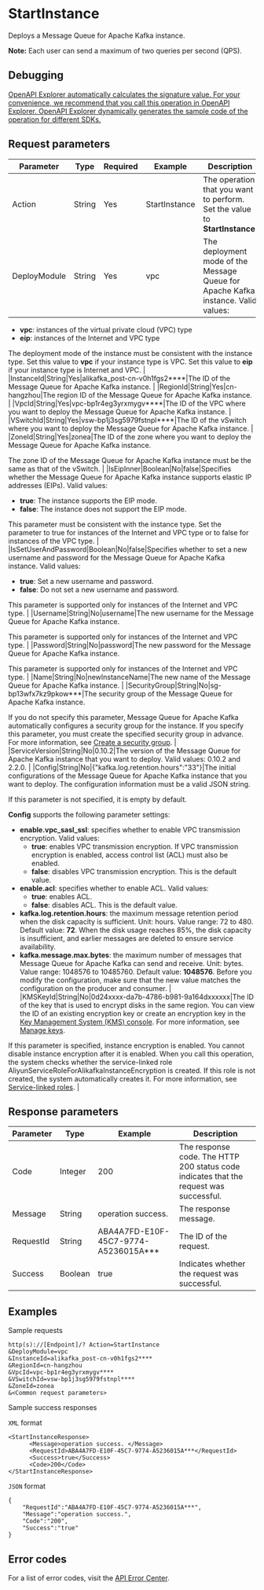 # StartInstance

Deploys a Message Queue for Apache Kafka instance.

**Note:** Each user can send a maximum of two queries per second \(QPS\).

## Debugging

[OpenAPI Explorer automatically calculates the signature value. For your convenience, we recommend that you call this operation in OpenAPI Explorer. OpenAPI Explorer dynamically generates the sample code of the operation for different SDKs.](https://api.aliyun.com/#product=alikafka&api=StartInstance&type=RPC&version=2019-09-16)

## Request parameters

|Parameter|Type|Required|Example|Description|
|---------|----|--------|-------|-----------|
|Action|String|Yes|StartInstance|The operation that you want to perform. Set the value to **StartInstance**. |
|DeployModule|String|Yes|vpc|The deployment mode of the Message Queue for Apache Kafka instance. Valid values:

-   **vpc**: instances of the virtual private cloud \(VPC\) type
-   **eip**: instances of the Internet and VPC type

The deployment mode of the instance must be consistent with the instance type. Set this value to **vpc** if your instance type is VPC. Set this value to **eip** if your instance type is Internet and VPC. |
|InstanceId|String|Yes|alikafka\_post-cn-v0h1fgs2\*\*\*\*|The ID of the Message Queue for Apache Kafka instance. |
|RegionId|String|Yes|cn-hangzhou|The region ID of the Message Queue for Apache Kafka instance. |
|VpcId|String|Yes|vpc-bp1r4eg3yrxmygv\*\*\*\*|The ID of the VPC where you want to deploy the Message Queue for Apache Kafka instance. |
|VSwitchId|String|Yes|vsw-bp1j3sg5979fstnpl\*\*\*\*|The ID of the vSwitch where you want to deploy the Message Queue for Apache Kafka instance. |
|ZoneId|String|Yes|zonea|The ID of the zone where you want to deploy the Message Queue for Apache Kafka instance.

The zone ID of the Message Queue for Apache Kafka instance must be the same as that of the vSwitch. |
|IsEipInner|Boolean|No|false|Specifies whether the Message Queue for Apache Kafka instance supports elastic IP addresses \(EIPs\). Valid values:

-   **true**: The instance supports the EIP mode.
-   **false**: The instance does not support the EIP mode.

This parameter must be consistent with the instance type. Set the parameter to true for instances of the Internet and VPC type or to false for instances of the VPC type. |
|IsSetUserAndPassword|Boolean|No|false|Specifies whether to set a new username and password for the Message Queue for Apache Kafka instance. Valid values:

-   **true**: Set a new username and password.
-   **false**: Do not set a new username and password.

This parameter is supported only for instances of the Internet and VPC type. |
|Username|String|No|username|The new username for the Message Queue for Apache Kafka instance.

This parameter is supported only for instances of the Internet and VPC type. |
|Password|String|No|password|The new password for the Message Queue for Apache Kafka instance.

This parameter is supported only for instances of the Internet and VPC type. |
|Name|String|No|newInstanceName|The new name of the Message Queue for Apache Kafka instance. |
|SecurityGroup|String|No|sg-bp13wfx7kz9pkow\*\*\*|The security group of the Message Queue for Apache Kafka instance.

If you do not specify this parameter, Message Queue for Apache Kafka automatically configures a security group for the instance. If you specify this parameter, you must create the specified security group in advance. For more information, see [Create a security group](~25468~). |
|ServiceVersion|String|No|0.10.2|The version of the Message Queue for Apache Kafka instance that you want to deploy. Valid values: 0.10.2 and 2.2.0. |
|Config|String|No|\{"kafka.log.retention.hours":"33"\}|The initial configurations of the Message Queue for Apache Kafka instance that you want to deploy. The configuration information must be a valid JSON string.

If this parameter is not specified, it is empty by default.

**Config** supports the following parameter settings:

-   **enable.vpc\_sasl\_ssl**: specifies whether to enable VPC transmission encryption. Valid values:
    -   **true**: enables VPC transmission encryption. If VPC transmission encryption is enabled, access control list \(ACL\) must also be enabled.
    -   **false**: disables VPC transmission encryption. This is the default value.
-   **enable.acl**: specifies whether to enable ACL. Valid values:
    -   **true**: enables ACL.
    -   **false**: disables ACL. This is the default value.
-   **kafka.log.retention.hours**: the maximum message retention period when the disk capacity is sufficient. Unit: hours. Value range: 72 to 480. Default value: **72**. When the disk usage reaches 85%, the disk capacity is insufficient, and earlier messages are deleted to ensure service availability.
-   **kafka.message.max.bytes**: the maximum number of messages that Message Queue for Apache Kafka can send and receive. Unit: bytes. Value range: 1048576 to 10485760. Default value: **1048576**. Before you modify the configuration, make sure that the new value matches the configuration on the producer and consumer. |
|KMSKeyId|String|No|0d24xxxx-da7b-4786-b981-9a164dxxxxxx|The ID of the key that is used to encrypt disks in the same region. You can view the ID of an existing encryption key or create an encryption key in the [Key Management System \(KMS\) console](https://kms.console.aliyun.com/?spm=a2c4g.11186623.2.5.336745b8hfiU21). For more information, see [Manage keys](~~108805~~).

If this parameter is specified, instance encryption is enabled. You cannot disable instance encryption after it is enabled. When you call this operation, the system checks whether the service-linked role AliyunServiceRoleForAlikafkaInstanceEncryption is created. If this role is not created, the system automatically creates it. For more information, see [Service-linked roles](~~190460~~). |

## Response parameters

|Parameter|Type|Example|Description|
|---------|----|-------|-----------|
|Code|Integer|200|The response code. The HTTP 200 status code indicates that the request was successful. |
|Message|String|operation success.|The response message. |
|RequestId|String|ABA4A7FD-E10F-45C7-9774-A5236015A\*\*\*|The ID of the request. |
|Success|Boolean|true|Indicates whether the request was successful. |

## Examples

Sample requests

```
http(s)://[Endpoint]/? Action=StartInstance
&DeployModule=vpc
&InstanceId=alikafka_post-cn-v0h1fgs2****
&RegionId=cn-hangzhou
&VpcId=vpc-bp1r4eg3yrxmygv****
&VSwitchId=vsw-bp1j3sg5979fstnpl****
&ZoneId=zonea
&<Common request parameters>
```

Sample success responses

`XML` format

```
<StartInstanceResponse>
      <Message>operation success. </Message>
      <RequestId>ABA4A7FD-E10F-45C7-9774-A5236015A***</RequestId>
      <Success>true</Success>
      <Code>200</Code>
</StartInstanceResponse>
```

`JSON` format

```
{
    "RequestId":"ABA4A7FD-E10F-45C7-9774-A5236015A***",
    "Message":"operation success.",
    "Code":"200",
    "Success":"true"
}
```

## Error codes

For a list of error codes, visit the [API Error Center](https://error-center.alibabacloud.com/status/product/alikafka).

